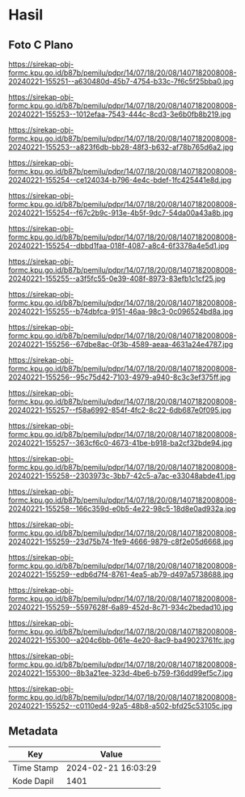 # Hasil

## Foto C Plano

https://sirekap-obj-formc.kpu.go.id/b87b/pemilu/pdpr/14/07/18/20/08/1407182008008-20240221-155251--a630480d-45b7-4754-b33c-7f6c5f25bba0.jpg

https://sirekap-obj-formc.kpu.go.id/b87b/pemilu/pdpr/14/07/18/20/08/1407182008008-20240221-155253--1012efaa-7543-444c-8cd3-3e6b0fb8b219.jpg

https://sirekap-obj-formc.kpu.go.id/b87b/pemilu/pdpr/14/07/18/20/08/1407182008008-20240221-155253--a823f6db-bb28-48f3-b632-af78b765d6a2.jpg

https://sirekap-obj-formc.kpu.go.id/b87b/pemilu/pdpr/14/07/18/20/08/1407182008008-20240221-155254--ce124034-b796-4e4c-bdef-1fc425441e8d.jpg

https://sirekap-obj-formc.kpu.go.id/b87b/pemilu/pdpr/14/07/18/20/08/1407182008008-20240221-155254--f67c2b9c-913e-4b5f-9dc7-54da00a43a8b.jpg

https://sirekap-obj-formc.kpu.go.id/b87b/pemilu/pdpr/14/07/18/20/08/1407182008008-20240221-155254--dbbd1faa-018f-4087-a8c4-6f3378a4e5d1.jpg

https://sirekap-obj-formc.kpu.go.id/b87b/pemilu/pdpr/14/07/18/20/08/1407182008008-20240221-155255--a3f5fc55-0e39-408f-8973-83efb1c1cf25.jpg

https://sirekap-obj-formc.kpu.go.id/b87b/pemilu/pdpr/14/07/18/20/08/1407182008008-20240221-155255--b74dbfca-9151-46aa-98c3-0c096524bd8a.jpg

https://sirekap-obj-formc.kpu.go.id/b87b/pemilu/pdpr/14/07/18/20/08/1407182008008-20240221-155256--67dbe8ac-0f3b-4589-aeaa-4631a24e4787.jpg

https://sirekap-obj-formc.kpu.go.id/b87b/pemilu/pdpr/14/07/18/20/08/1407182008008-20240221-155256--95c75d42-7103-4979-a940-8c3c3ef375ff.jpg

https://sirekap-obj-formc.kpu.go.id/b87b/pemilu/pdpr/14/07/18/20/08/1407182008008-20240221-155257--f58a6992-854f-4fc2-8c22-6db687e0f095.jpg

https://sirekap-obj-formc.kpu.go.id/b87b/pemilu/pdpr/14/07/18/20/08/1407182008008-20240221-155257--363cf6c0-4673-41be-b918-ba2cf32bde94.jpg

https://sirekap-obj-formc.kpu.go.id/b87b/pemilu/pdpr/14/07/18/20/08/1407182008008-20240221-155258--2303973c-3bb7-42c5-a7ac-e33048abde41.jpg

https://sirekap-obj-formc.kpu.go.id/b87b/pemilu/pdpr/14/07/18/20/08/1407182008008-20240221-155258--166c359d-e0b5-4e22-98c5-18d8e0ad932a.jpg

https://sirekap-obj-formc.kpu.go.id/b87b/pemilu/pdpr/14/07/18/20/08/1407182008008-20240221-155259--23d75b74-1fe9-4666-9879-c8f2e05d6668.jpg

https://sirekap-obj-formc.kpu.go.id/b87b/pemilu/pdpr/14/07/18/20/08/1407182008008-20240221-155259--edb6d7f4-8761-4ea5-ab79-d497a5738688.jpg

https://sirekap-obj-formc.kpu.go.id/b87b/pemilu/pdpr/14/07/18/20/08/1407182008008-20240221-155259--5597628f-6a89-452d-8c71-934c2bedad10.jpg

https://sirekap-obj-formc.kpu.go.id/b87b/pemilu/pdpr/14/07/18/20/08/1407182008008-20240221-155300--a204c6bb-061e-4e20-8ac9-ba49023761fc.jpg

https://sirekap-obj-formc.kpu.go.id/b87b/pemilu/pdpr/14/07/18/20/08/1407182008008-20240221-155300--8b3a21ee-323d-4be6-b759-f36dd99ef5c7.jpg

https://sirekap-obj-formc.kpu.go.id/b87b/pemilu/pdpr/14/07/18/20/08/1407182008008-20240221-155252--c0110ed4-92a5-48b8-a502-bfd25c53105c.jpg


## Metadata

| Key        | Value               |
| ---------- | ------------------- |
| Time Stamp | 2024-02-21 16:03:29 |
| Kode Dapil | 1401                |



